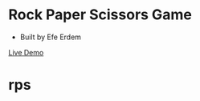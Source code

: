 # Rock Paper Scissors Game

- Built by Efe Erdem

[Live Demo](https://efeerdem7.github.io/rps-game/)
# rps
